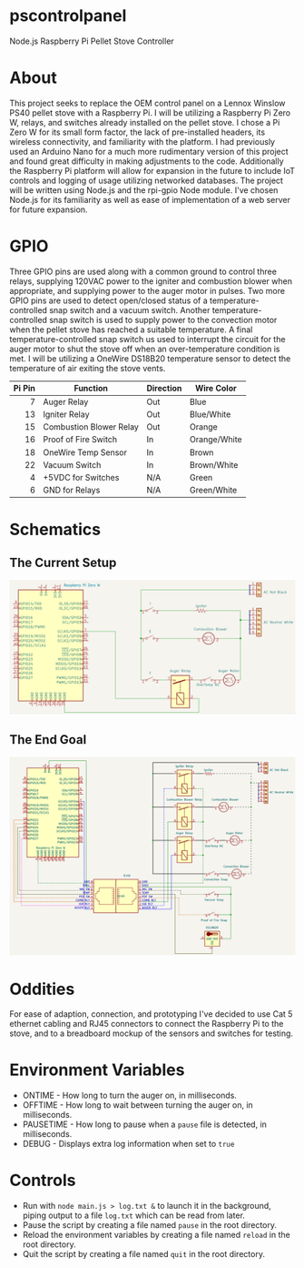 # pscontrolpanel
Node.js Raspberry Pi Pellet Stove Controller

# About
This project seeks to replace the OEM control panel on a Lennox Winslow PS40 pellet stove with a Raspberry Pi. I will be utilizing a Raspberry Pi Zero W, relays, and switches already installed on the pellet stove. I chose a Pi Zero W for its small form factor, the lack of pre-installed headers, its wireless connectivity, and familiarity with the platform. I had previously used an Arduino Nano for a much more rudimentary version of this project and found great difficulty in making adjustments to the code. Additionally the Raspberry Pi platform will allow for expansion in the future to include IoT controls and logging of usage utilizing networked databases. The project will be written using Node.js and the rpi-gpio Node module. I've chosen Node.js for its familiarity as well as ease of implementation of a web server for future expansion.

# GPIO
Three GPIO pins are used along with a common ground to control three relays, supplying 120VAC power to the igniter and combustion blower when appropriate, and supplying power to the auger motor in pulses. Two more GPIO pins are used to detect open/closed status of a temperature-controlled snap switch and a vacuum switch. Another temperature-controlled snap switch is used to supply power to the convection motor when the pellet stove has reached a suitable temperature. A final temperature-controlled snap switch us used to interrupt the circuit for the auger motor to shut the stove off when an over-temperature condition is met. I will be utilizing a OneWire DS18B20 temperature sensor to detect the temperature of air exiting the stove vents.

| Pi Pin | Function | Direction | Wire Color |
| ------:| -------- | --------- | ---------- |
7 | Auger Relay | Out | Blue
13 | Igniter Relay | Out | Blue/White
15 | Combustion Blower Relay | Out | Orange
16 | Proof of Fire Switch | In | Orange/White
18 | OneWire Temp Sensor | In | Brown
22 | Vacuum Switch | In | Brown/White
4 | +5VDC for Switches | N/A | Green
6 | GND for Relays | N/A | Green/White

# Schematics
## The Current Setup
![Current Schematic](/assets/currentschem.png)

## The End Goal
![Future Schematic](/assets/futureschem.png)

# Oddities
For ease of adaption, connection, and prototyping I've decided to use Cat 5 ethernet cabling and RJ45 connectors to connect the Raspberry Pi to the stove, and to a breadboard mockup of the sensors and switches for testing.

# Environment Variables
* ONTIME - How long to turn the auger on, in milliseconds.  
* OFFTIME - How long to wait between turning the auger on, in milliseconds.  
* PAUSETIME - How long to pause when a `pause` file is detected, in milliseconds.  
* DEBUG - Displays extra log information when set to `true`

# Controls
* Run with `node main.js > log.txt &` to launch it in the background, piping output to a file `log.txt` which can be read from later.  
* Pause the script by creating a file named `pause` in the root directory.  
* Reload the environment variables by creating a file named `reload` in the root directory.  
* Quit the script by creating a file named `quit` in the root directory.